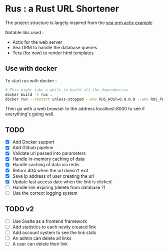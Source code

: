 # Rus : a Rust URL Shortener

The project structure is largely inspired from the [sea orm actix example](https://github.com/SeaQL/sea-orm/tree/master/examples/actix_example)

Notable libs used :
- Actix for the web server
- Sea ORM to handle the database queries
- Tera (for now) to render html templates

## Use with docker

To start rus with docker :
```bash
# This might take a while to build all the dependencies
docker build -t rus .
docker run --restart unless-stopped --env RUS_HOST=0.0.0.0 --env RUS_PORT=8000 --env RUS_DATABASE_URL="postgresql://<user>:<password>@127.0.0.1/<databasename>"  -p "8000:8000" rus 
```
Then go with a web browser to the address localhost:8000 to see if everything's going well.

## TODO
- [x] Add Docker support
- [x] Add Github pipeline
- [x] Validate url passed into parameters
- [x] Handle in-memory caching of data
- [x] Handle caching of data via redis
- [x] Return 404 when the url doesn't exit
- [x] Save Ip address of user creating the url
- [x] Update last access date when the link is clicked
- [ ] Handle link expiring (delete from database ?)
- [ ] Use the correct logging system

## TODO v2
- [ ] Use Svelte as a frontend framework
- [ ] Add statistics to each newly created link
- [ ] Add account system to see the link stats
- [ ] An admin can delete all links
- [ ] A user can delete their link